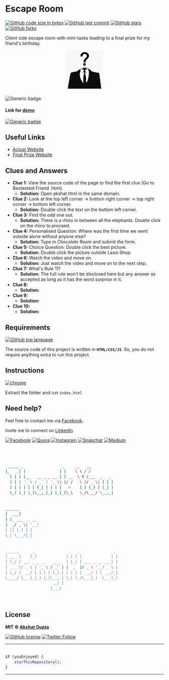# Escape Room

[![GitHub code size in bytes](https://img.shields.io/github/languages/code-size/akshatvg/Escape-Room?logo=github&style=social)](https://github.com/akshatvg/) [![GitHub last commit](https://img.shields.io/github/last-commit/akshatvg/Escape-Room?style=social&logo=git)](https://github.com/akshatvg/) [![GitHub stars](https://img.shields.io/github/stars/akshatvg/Escape-Room?style=social)](https://github.com/akshatvg/Escape-Room/stargazers) [![GitHub forks](https://img.shields.io/github/forks/akshatvg/Escape-Room?style=social&logo=git)](https://github.com/akshatvg/Escape-Room/network)

Client side escape room with mini-tasks leading to a final prize for my friend's birthday.

<p align="center">
<a href="https://escaperoom.akshatvg.com">
<img src="assets/img/favicon.png" width="120px" alt="Escape Room Logo"/>
</a>
</p>

![Generic badge](https://img.shields.io/badge/Escape-Room-orange) 

#### Link for [demo](https://escaperoom.akshatvg.com) 
[![Generic badge](https://img.shields.io/badge/view-demo-orange)](https://escaperoom.akshatvg.com)

## Useful Links

- [Actual Website](https://escaperoom.akshatvg.com)
- [Final Prize Website](https://rastogi.codes)

## Clues and Answers
* **Clue 1:** View the source code of the page to find the first clue (Go to Bestestest Friend .html).
  * **Solution:** Open akshat.html in the same domain.
* **Clue 2:** Look at the top left corner -> bottom right corner -> top right corner -> bottom left corner.
  * **Solution:** Double click the text on the bottom left corner.
* **Clue 3:** Find the odd one out.
  * **Solution:** There is a rhino in between all the elephants. Double click on the rhino to proceed.
* **Clue 4:** Personalised Question: Where was the first time we went outside alone without anyone else?
  * **Solution:** Type in *Chocolate Room* and submit the form.
* **Clue 5:** Choice Question: Double click the best picture.
  * **Solution:** Double click the picture outside Lassi Shop.
* **Clue 6:** Watch the video and move on.
  * **Solution:** Just watch the video and move on to the next step.
* **Clue 7:** What's Rule 11?
  * **Solution:** The full rule won't be disclosed here but any answer as accepted as long as it has the word *surprise* in it.
* **Clue 8:** 
  * **Solution:**
* **Clue 9:** 
  * **Solution:**
* **Clue 10:** 
  * **Solution:**

## Requirements

[![GitHub top language](https://img.shields.io/github/languages/top/akshatvg/Escape-Room?logo=html&style=social)](https://github.com/akshatvg/)

The source code of this project is written in **`HTML/CSS/JS`**. So, you do not require anything extra to run this project.

## Instructions

[![chrome](https://img.shields.io/badge/Open-index.html-lightgrey.svg?logo=google-chrome&style=popout&logoColor=red)](#!)

Extract the folder and run `index.html`


## Need help?


Feel free to contact me via [Facebook](https://www.facebook.com/akshatvg).

Invite me to connect on [LinkedIn](https://www.linkedin.com/in/akshatvg/).

[![Facebook](https://img.shields.io/badge/Facebook-add-blue.svg?logo=facebook&logoColor=white)](https://www.facebook.com/akshatvg) [![Quora](https://img.shields.io/badge/Quora-ask-red.svg?logo=quora)](https://www.quora.com/profile/Akshat-Gupta-279) [![Instagram](https://img.shields.io/badge/Instagram-follow-purple.svg?logo=instagram&logoColor=white)](https://www.instagram.com/akshatvg/) [![Snapchat](https://img.shields.io/badge/Snapchat-add-yellow.svg?logo=snapchat&logoColor=white)](https://www.snapchat.com/add/akshatvg) [![Medium](https://img.shields.io/badge/Medium-follow-black.svg?logo=medium&logoColor=white)](https://medium.com/@akshatvg)


```bash



 _____ _                 _     __   __            
|_   _| |               | |    \ \ / /            
  | | | |__   __ _ _ __ | | __  \ V /___  _   _   
  | | | '_ \ / _` | '_ \| |/ /   \ // _ \| | | |  
  | | | | | | (_| | | | |   <    | | (_) | |_| |  
  \_/ |_| |_|\__,_|_| |_|_|\_\   \_/\___/ \__,_|  
                                                  
                                                  
______                                            
|  ___|                                           
| |_ ___  _ __                                    
|  _/ _ \| '__|                                   
| || (_) | |                                      
\_| \___/|_|                                      
                                                  
                                                  
______      _               _   _               _ 
| ___ \    (_)             | | | |             | |
| |_/ / ___ _ _ __   __ _  | |_| | ___ _ __ ___| |
| ___ \/ _ \ | '_ \ / _` | |  _  |/ _ \ '__/ _ \ |
| |_/ /  __/ | | | | (_| | | | | |  __/ | |  __/_|
\____/ \___|_|_| |_|\__, | \_| |_/\___|_|  \___(_)
                     __/ |                        
                    |___/                         

 


```

## License

**MIT &copy; [Akshat Gupta](https://github.com/akshatvg/Escape-Room/blob/master/LICENSE)**

[![GitHub license](https://img.shields.io/github/license/akshatvg/Escape-Room?style=social&logo=github)](https://github.com/akshatvg/Escape-Room/blob/master/LICENSE) [![Twitter Follow](https://img.shields.io/twitter/follow/akshatvg?style=social)](https://twitter.com/akshatvg)

---------

```javascript

if (youEnjoyed) {
    starThisRepository();
}

```

-----------

